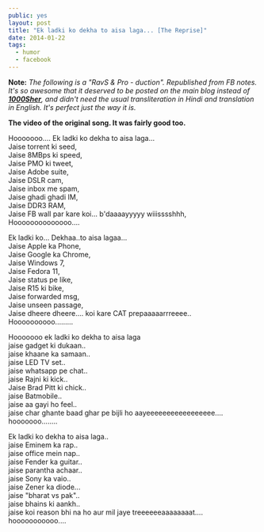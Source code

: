 ```yaml
---
public: yes
layout: post
title: "Ek ladki ko dekha to aisa laga... [The Reprise]"
date: 2014-01-22
tags:
  - humor
  - facebook
---
```


**Note:** _The following is a "RavS & Pro - duction". Republished from FB notes. It's so awesome that it deserved to be posted on the main blog instead of [**1000Sher**](http://1000sher.tumblr.com/), and didn't need the usual transliteration in Hindi and translation in English. It's perfect just the way it is._  
  
**The video of the original song. It was fairly good too.** 

  
  
Hooooooo.... Ek ladki ko dekha to aisa laga...  
Jaise torrent ki seed,  
Jaise 8MBps ki speed,  
Jaise PMO ki tweet,  
Jaise Adobe suite,  
Jaise DSLR cam,  
Jaise inbox me spam,  
Jaise ghadi ghadi IM,  
Jaise DDR3 RAM,  
Jaise FB wall par kare koi... b'daaaayyyyy wiiisssshhh,  
Hoooooooooooooo....  
  
  
Ek ladki ko... Dekhaa..to aisa lagaa...  
Jaise Apple ka Phone,  
Jaise Google ka Chrome,  
Jaise Windows 7,  
Jaise Fedora 11,  
Jaise status pe like,  
Jaise R15 ki bike,  
Jaise forwarded msg,  
Jaise unseen passage,  
Jaise dheere dheere.... koi kare CAT prepaaaaarrreeee..  
Hoooooooooo.........  
  
  
Hooooooo ek ladki ko dekha to aisa laga  
jaise gadget ki dukaan..  
jaise khaane ka samaan..  
jaise LED TV set..  
jaise whatsapp pe chat..  
jaise Rajni ki kick..  
Jaise Brad Pitt ki chick..  
jaise Batmobile..  
jaise aa gayi ho feel..  
jaise char ghante baad ghar pe bijli ho aayeeeeeeeeeeeeeeeee....  
hooooooo........  
  
  
Ek ladki ko dekha to aisa laga..  
jaise Eminem ka rap..  
jaise office mein nap..  
jaise Fender ka guitar..  
jaise parantha achaar..  
jaise Sony ka vaio..  
jaise Zener ka diode...  
jaise "bharat vs pak"..  
jaise bhains ki aankh..  
jaise koi reason bhi na ho aur mil jaye treeeeeeaaaaaaaat....  
hooooooooooo....
